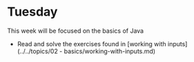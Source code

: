 # Tuesday

This week will be focused on the basics of Java

- Read and solve the exercises found in [working with inputs](../../topics/02 - basics/working-with-inputs.md)

